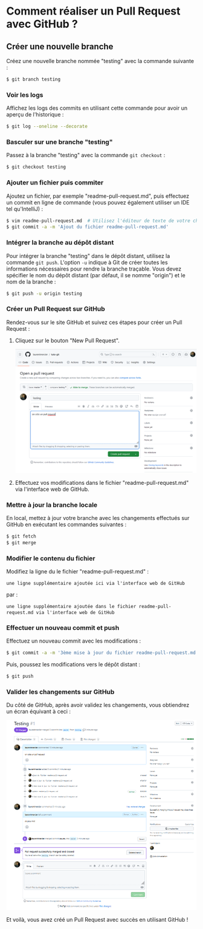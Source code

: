 # Comment réaliser un Pull Request avec GitHub ?

## Créer une nouvelle branche

Créez une nouvelle branche nommée "testing" avec la commande suivante :

```bash
$ git branch testing
```

### Voir les logs

Affichez les logs des commits en utilisant cette commande pour avoir un aperçu de l'historique :

```bash
$ git log --oneline --decorate
```

### Basculer sur une branche "testing"

Passez à la branche "testing" avec la commande `git checkout` :

```bash
$ git checkout testing
```

### Ajouter un fichier puis commiter

Ajoutez un fichier, par exemple "readme-pull-request.md", puis effectuez un commit en ligne de commande (vous pouvez également utiliser un IDE tel qu'IntelliJ) :

```bash
$ vim readme-pull-request.md  # Utilisez l'éditeur de texte de votre choix
$ git commit -a -m 'Ajout du fichier readme-pull-request.md'
```

### Intégrer la branche au dépôt distant

Pour intégrer la branche "testing" dans le dépôt distant, utilisez la commande `git push`. 
L'option `-u` indique à Git de créer toutes les informations nécessaires pour rendre la branche traçable. 
Vous devez spécifier le nom du dépôt distant (par défaut, il se nomme "origin") et le nom de la branche :

```bash
$ git push -u origin testing
```

### Créer un Pull Request sur GitHub

Rendez-vous sur le site GitHub et suivez ces étapes pour créer un Pull Request :

1. Cliquez sur le bouton "New Pull Request".

   ![img.png](img.png)

2. Effectuez vos modifications dans le fichier "readme-pull-request.md" via l'interface web de GitHub.

### Mettre à jour la branche locale

En local, mettez à jour votre branche avec les changements effectués sur GitHub en exécutant les commandes suivantes :

```bash
$ git fetch
$ git merge
```

### Modifier le contenu du fichier

Modifiez la ligne du le fichier "readme-pull-request.md" :

```
une ligne supplémentaire ajoutée ici via l'interface web de GitHub
```

par :

```
une ligne supplémentaire ajoutée dans le fichier readme-pull-request.md via l'interface web de GitHub
```

### Effectuer un nouveau commit et push

Effectuez un nouveau commit avec les modifications :

```bash
$ git commit -a -m '3ème mise à jour du fichier readme-pull-request.md'
```

Puis, poussez les modifications vers le dépôt distant :

```bash
$ git push
```

### Valider les changements sur GitHub

Du côté de GitHub, après avoir validez les changements, vous obtiendrez un écran équivant à ceci :

![img_1.png](img_1.png)

Et voilà, vous avez créé un Pull Request avec succès en utilisant GitHub !
